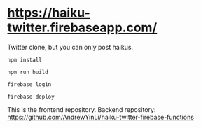 # https://haiku-twitter.firebaseapp.com/

Twitter clone, but you can only post haikus.

```
npm install

npm run build

firebase login

firebase deploy
```

This is the frontend repository. Backend repository: https://github.com/AndrewYinLi/haiku-twitter-firebase-functions
